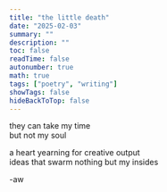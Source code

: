 ```yaml
---
title: "the little death"
date: "2025-02-03"
summary: ""
description: ""
toc: false
readTime: false
autonumber: true
math: true
tags: ["poetry", "writing"]
showTags: false
hideBackToTop: false
---
```


they can take my time  
but not my soul  
  
a heart yearning for creative output  
ideas that swarm nothing but my insides  


-aw